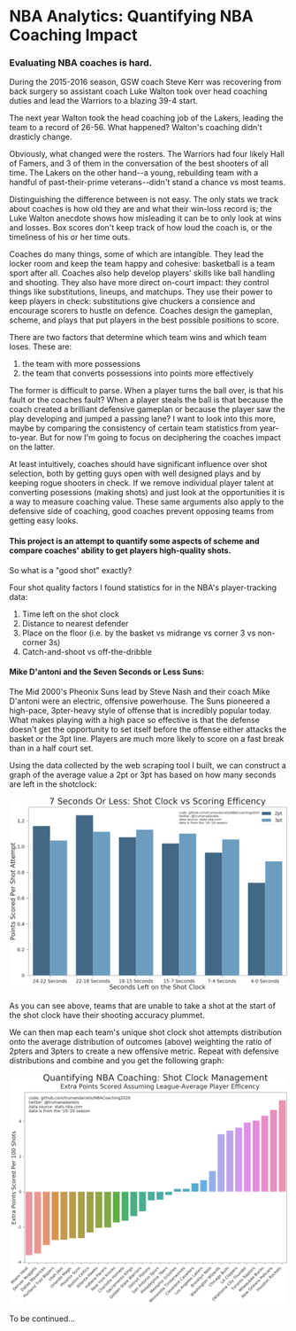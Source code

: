 # NBA Analytics: Quantifying NBA Coaching Impact 

### Evaluating NBA coaches is hard. 

During the 2015-2016 season, GSW coach Steve Kerr was recovering from back surgery so assistant coach Luke Walton took over head coaching duties and lead the Warriors to a blazing 39-4 start.

The next year Walton took the head coaching job of the Lakers, leading the team to a record of 26-56. What happened? Walton's coaching didn't drasticly change. 

Obviously, what changed were the rosters. The Warriors had four likely Hall of Famers, and 3 of them in the conversation of the best shooters of all time. The Lakers on the other hand--a young, rebuilding team with a handful of past-their-prime veterans--didn't stand a chance vs most teams. 

Distinguishing the difference between is not easy. The only stats we track about coaches is how old they are and what their win-loss record is; the Luke Walton anecdote shows how misleading it can be to only look at wins and losses. Box scores don't keep track of how loud the coach is, or the timeliness of his or her time outs.  

Coaches do many things, some of which are intangible. They lead the locker room and keep the team happy and cohesive: basketball is a team sport after all. Coaches also help develop players' skills like ball handling and shooting. They also have more direct on-court impact: they control things like substitutions, lineups, and matchups. They use their power to keep players in check: substitutions give chuckers a consience and encourage scorers to hustle on defence. Coaches design the gameplan, scheme, and plays that put players in the best possible positions to score.

There are two factors that determine which team wins and which team loses. These are:
1. the team with more possessions
2. the team that converts possessions into points more effectively

The former is difficult to parse. When a player turns the ball over, is that his fault or the coaches fault? When a player steals the ball is that because the coach created a brilliant defensive gameplan or because the player saw the play developing and jumped a passing lane? I want to look into this more, maybe by comparing the consistency of certain team statistics from year-to-year. But for now I'm going to focus on deciphering the coaches impact on the latter. 

At least intuitively, coaches should have significant influence over shot selection, both by getting guys open with well designed plays and by keeping rogue shooters in check. If we remove individual player talent at converting posessions (making shots) and just look at the opportunities it is a way to measure coaching value. These same arguments also apply to the defensive side of coaching, good coaches prevent opposing teams from getting easy looks.

#### This project is an attempt to quantify some aspects of scheme and compare coaches' ability to get players high-quality shots. 

So what is a "good shot" exactly?

Four shot quality factors I found statistics for in the NBA's player-tracking data:
1. Time left on the shot clock
2. Distance to nearest defender
3. Place on the floor (i.e. by the basket vs midrange vs corner 3 vs non-corner 3s)
4. Catch-and-shoot vs off-the-dribble

#### Mike D'antoni and the Seven Seconds or Less Suns:

The Mid 2000's Pheonix Suns lead by Steve Nash and their coach Mike D'antoni were an electric, offensive powerhouse. The Suns pioneered a high-pace, 3pter-heavy style of offense that is incredibly popular today. What makes playing with a high pace so effective is that the defense doesn't get the opportunity to set itself before the offense either attacks the basket or the 3pt line. Players are much more likely to score on a fast break than in a half court set. 

Using the data collected by the web scraping tool I built, we can construct a graph of the average value a 2pt or 3pt has based on how many seconds are left in the shotclock:

![](ShotClockvsScoringEfficency.png)

As you can see above, teams that are unable to take a shot at the start of the shot clock have their shooting accuracy plummet. 

We can then map each team's unique shot clock shot attempts distribution onto the average distribution of outcomes (above) weighting the ratio of 2pters and 3pters to create a new offensive metric. Repeat with defensive distributions and combine and you get the following graph:

![](QuantifyingNBACoachingShotClockManagement.png)

To be continued...
